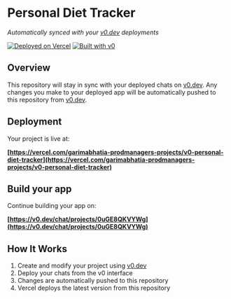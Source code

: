 # Personal Diet Tracker

*Automatically synced with your [v0.dev](https://v0.dev) deployments*

[![Deployed on Vercel](https://img.shields.io/badge/Deployed%20on-Vercel-black?style=for-the-badge&logo=vercel)](https://vercel.com/garimabhatia-prodmanagers-projects/v0-personal-diet-tracker)
[![Built with v0](https://img.shields.io/badge/Built%20with-v0.dev-black?style=for-the-badge)](https://v0.dev/chat/projects/0uGE8QKVYWg)

## Overview

This repository will stay in sync with your deployed chats on [v0.dev](https://v0.dev).
Any changes you make to your deployed app will be automatically pushed to this repository from [v0.dev](https://v0.dev).

## Deployment

Your project is live at:

**[https://vercel.com/garimabhatia-prodmanagers-projects/v0-personal-diet-tracker](https://vercel.com/garimabhatia-prodmanagers-projects/v0-personal-diet-tracker)**

## Build your app

Continue building your app on:

**[https://v0.dev/chat/projects/0uGE8QKVYWg](https://v0.dev/chat/projects/0uGE8QKVYWg)**

## How It Works

1. Create and modify your project using [v0.dev](https://v0.dev)
2. Deploy your chats from the v0 interface
3. Changes are automatically pushed to this repository
4. Vercel deploys the latest version from this repository
